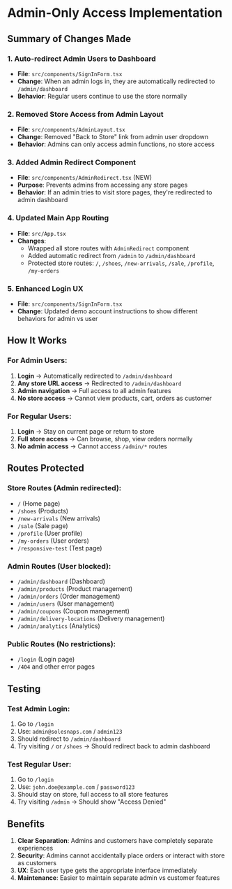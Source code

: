 # Admin-Only Access Implementation

## Summary of Changes Made

### 1. **Auto-redirect Admin Users to Dashboard**

- **File**: `src/components/SignInForm.tsx`
- **Change**: When an admin logs in, they are automatically redirected to `/admin/dashboard`
- **Behavior**: Regular users continue to use the store normally

### 2. **Removed Store Access from Admin Layout**

- **File**: `src/components/AdminLayout.tsx`
- **Change**: Removed "Back to Store" link from admin user dropdown
- **Behavior**: Admins can only access admin functions, no store access

### 3. **Added Admin Redirect Component**

- **File**: `src/components/AdminRedirect.tsx` (NEW)
- **Purpose**: Prevents admins from accessing any store pages
- **Behavior**: If an admin tries to visit store pages, they're redirected to admin dashboard

### 4. **Updated Main App Routing**

- **File**: `src/App.tsx`
- **Changes**:
  - Wrapped all store routes with `AdminRedirect` component
  - Added automatic redirect from `/admin` to `/admin/dashboard`
  - Protected store routes: `/`, `/shoes`, `/new-arrivals`, `/sale`, `/profile`, `/my-orders`

### 5. **Enhanced Login UX**

- **File**: `src/components/SignInForm.tsx`
- **Change**: Updated demo account instructions to show different behaviors for admin vs user

## How It Works

### For Admin Users:

1. **Login** → Automatically redirected to `/admin/dashboard`
2. **Any store URL access** → Redirected to `/admin/dashboard`
3. **Admin navigation** → Full access to all admin features
4. **No store access** → Cannot view products, cart, orders as customer

### For Regular Users:

1. **Login** → Stay on current page or return to store
2. **Full store access** → Can browse, shop, view orders normally
3. **No admin access** → Cannot access `/admin/*` routes

## Routes Protected

### Store Routes (Admin redirected):

- `/` (Home page)
- `/shoes` (Products)
- `/new-arrivals` (New arrivals)
- `/sale` (Sale page)
- `/profile` (User profile)
- `/my-orders` (User orders)
- `/responsive-test` (Test page)

### Admin Routes (User blocked):

- `/admin/dashboard` (Dashboard)
- `/admin/products` (Product management)
- `/admin/orders` (Order management)
- `/admin/users` (User management)
- `/admin/coupons` (Coupon management)
- `/admin/delivery-locations` (Delivery management)
- `/admin/analytics` (Analytics)

### Public Routes (No restrictions):

- `/login` (Login page)
- `/404` and other error pages

## Testing

### Test Admin Login:

1. Go to `/login`
2. Use: `admin@solesnaps.com` / `admin123`
3. Should redirect to `/admin/dashboard`
4. Try visiting `/` or `/shoes` → Should redirect back to admin dashboard

### Test Regular User:

1. Go to `/login`
2. Use: `john.doe@example.com` / `password123`
3. Should stay on store, full access to all store features
4. Try visiting `/admin` → Should show "Access Denied"

## Benefits

1. **Clear Separation**: Admins and customers have completely separate experiences
2. **Security**: Admins cannot accidentally place orders or interact with store as customers
3. **UX**: Each user type gets the appropriate interface immediately
4. **Maintenance**: Easier to maintain separate admin vs customer features
